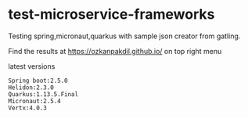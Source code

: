 # test-microservice-frameworks

Testing spring,micronaut,quarkus with sample json creator from gatling.

Find the results at https://ozkanpakdil.github.io/ on top right menu

latest versions
```
Spring boot:2.5.0
Helidon:2.3.0
Quarkus:1.13.5.Final
Micronaut:2.5.4
Vertx:4.0.3
```
